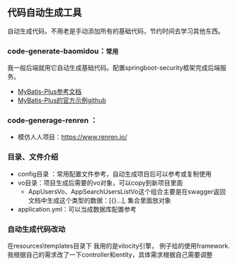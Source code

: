 ## 代码自动生成工具
自动生成代码，不用老是手动添加所有的基础代码，节约时间去学习其他东西。

### code-generate-baomidou：`常用`
我一般后端就用它自动生成基础代码。配置springboot-security框架完成后端服务。
* [MyBatis-Plus参考文档](https://mybatis.plus/)
* [MyBatis-Plus的官方示例github](https://github.com/baomidou/mybatis-plus-samples.git)

### code-generage-renren ：
* 模仿人人项目：https://www.renren.io/

### 目录、文件介绍
* config目录 ：常用配置文件参考，自动生成项目后可以参考或复制使用
* vo目录：项目生成后需要的vo对象，可以copy到新项目里面
  * AppUsersVo、AppSearchUsersListVo这个组合主要是在swagger返回文档中生成这个类型的数据：[{}...],
    集合里面放对象
* application.yml：可以当成数据库配置参考

### 自动生成代码改动
在resources\templates目录下 我用的是vilocity引擎， 例子给的使用framework.
我根据自己的需求改了一下controller和entity，具体需求根据自己需要调整